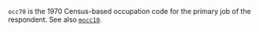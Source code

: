 `occ70` is the 1970 Census-based occupation code for the primary job of the respondent. See also [`mocc10`](mocc10.md).